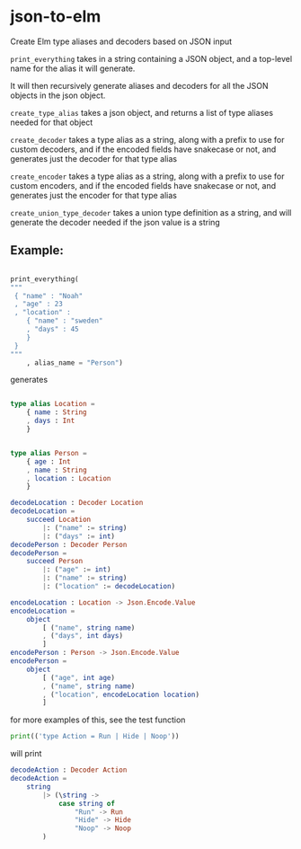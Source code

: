 # json-to-elm
Create Elm type aliases and decoders based on JSON input

`print_everything` takes in a string containing a JSON object, and a top-level name for the alias it will generate.

It will then recursively generate aliases and decoders for all the JSON objects in the json object.

`create_type_alias` takes a json object, and returns a list of type aliases needed for that object

`create_decoder` takes a type alias as a string, along with a prefix to use for custom decoders, and if the encoded fields have snakecase or not, and generates just the decoder for that type alias

`create_encoder` takes a type alias as a string, along with a prefix to use for custom encoders, and if the encoded fields have snakecase or not, and generates just the encoder for that type alias

`create_union_type_decoder` takes a union type definition as a string, and will generate the decoder needed if the json value is a string


## Example:

```python

print_everything(
"""
 { "name" : "Noah"
 , "age" : 23
 , "location" :
    { "name" : "sweden"
    , "days" : 45
    }
 }
"""
    , alias_name = "Person")

```

generates

```elm

type alias Location =
    { name : String
    , days : Int
    }


type alias Person =
    { age : Int
    , name : String
    , location : Location
    }

decodeLocation : Decoder Location
decodeLocation =
    succeed Location
        |: ("name" := string)
        |: ("days" := int)
decodePerson : Decoder Person
decodePerson =
    succeed Person
        |: ("age" := int)
        |: ("name" := string)
        |: ("location" := decodeLocation)

encodeLocation : Location -> Json.Encode.Value
encodeLocation =
    object
        [ ("name", string name)
        , ("days", int days)
        ]
encodePerson : Person -> Json.Encode.Value
encodePerson =
    object
        [ ("age", int age)
        , ("name", string name)
        , ("location", encodeLocation location)
        ]

```
for more examples of this, see the test function


```python
print(('type Action = Run | Hide | Noop'))
```

will print

```elm
decodeAction : Decoder Action
decodeAction =
    string
        |> (\string ->
            case string of
                "Run" -> Run
                "Hide" -> Hide
                "Noop" -> Noop
        )
```
